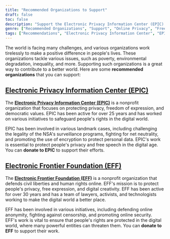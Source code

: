 ```yaml
---
title: "Recommended Organizations to Support"
draft: false
toc: false
description: "Support the Electronic Privacy Information Center (EPIC) and Electronic Frontier Foundation (EFF) to protect online privacy, freedom of expression, and democratic values. Donate to defend human rights and liberties in the digital world."
genre: ["Recommended Organizations", "Support", "Online Privacy", "Freedom of Expression", "Democratic Values", "EPIC", "EFF", "Privacy", "Civil Liberties", "Human Rights", "Digital Activism", "Nonprofit Organizations", "Donation", "Digital Rights", "Data Protection", "Cybersecurity", "Net Neutrality", "Online Anonymity", "Censorship"]
tags: ["Recommendations", "Electronic Privacy Information Center", "EPIC", "Electronic Frontier Foundation", "EFF", "privacy", "freedom of expression", "democratic values", "mission", "civil liberties", "human rights", "attorneys", "activists", "technologists", "free expression", "digital creativity", "donation", "online privacy", "online rights", "data protection", "cybersecurity", "net neutrality", "online anonymity", "censorship", "nonprofit organizations", "digital activism", "support", "digital world"]
---
```


The world is facing many challenges, and various organizations work tirelessly to make a positive difference in people's lives. These organizations tackle various issues, such as poverty, environmental degradation, inequality, and more. Supporting such organizations is a great way to contribute to a better world. Here are some **recommended organizations** that you can support:

## [Electronic Privacy Information Center (EPIC)](https://donatenow.networkforgood.org/epic)

The [**Electronic Privacy Information Center (EPIC)**](https://donatenow.networkforgood.org/epic) is a nonprofit organization that focuses on protecting privacy, freedom of expression, and democratic values. EPIC has been active for over 25 years and has worked on various initiatives to safeguard people's rights in the digital world.

EPIC has been involved in various landmark cases, including challenging the legality of the NSA's surveillance programs, fighting for net neutrality, and promoting the use of encryption to protect personal data. EPIC's work is essential to protect people's privacy and free speech in the digital age. You can **donate to EPIC** to support their efforts.

## [Electronic Frontier Foundation (EFF)](https://www.eff.org/issues/bloggers/legal/join)

The [**Electronic Frontier Foundation (EFF)**](https://www.eff.org/issues/bloggers/legal/join) is a nonprofit organization that defends civil liberties and human rights online. EFF's mission is to protect people's privacy, free expression, and digital creativity. EFF has been active for over 30 years and has a team of lawyers, activists, and technologists working to make the digital world a better place.

EFF has been involved in various initiatives, including defending online anonymity, fighting against censorship, and promoting online security. EFF's work is vital to ensure that people's rights are protected in the digital world, where many powerful entities can threaten them. You can **donate to EFF** to support their work.

